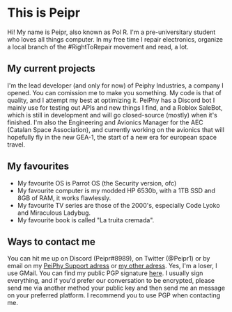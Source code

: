 # This is Peipr
Hi! My name is Peipr, also known as Pol R. I'm a pre-universitary student who loves all things computer. In my free time I repair electronics, organize a local branch of the #RightToRepair movement and read, a lot.

## My current projects
I'm the lead developer (and only for now) of Peiphy Industries, a company I opened. You can comission me to make you something. My code is that of quality, and I attempt my best at optimizing it. PeiPhy has a Discord bot I mainly use for testing out APIs and new things I find, and a Roblox SaleBot, which is still in development and will go closed-source (mostly) when it's finished.
I'm also the Engineering and Avionics Manager for the AEC (Catalan Space Association), and currently working on the avionics that will hopefully fly in the new GEA-1, the start of a new era for european space travel.

## My favourites
+ My favourite OS is Parrot OS (the Security version, ofc)
+ My favourite computer is my modded HP 6530b, with a 1TB SSD and 8GB of RAM, it works flawlessly.
+ My favourite TV series are those of the 2000's, especially Code Lyoko and Miraculous Ladybug.
+ My favourite book is called "La truita cremada".

## Ways to contact me
You can hit me up on Discord (Peipr#8989), on Twitter (@Peipr1) or by email on my [PeiPhy Support adress](mailto:support@peiphy.xyz) or [my other adress](mailto:peipryt@gmail.com). Yes, I'm a loser, I use GMail. 
You can find my public PGP signature [here](https://github.com/Peiprjs/Peiprjs/blob/main/27FC389544D53C72447BA9C8FD8D522C98FFF1A5.asc). I usually sign everything, and if you'd prefer our conversation to be encrypted, please send me via another method your public key and then send me an message on your preferred platform. I recommend you to use PGP when contacting me.

